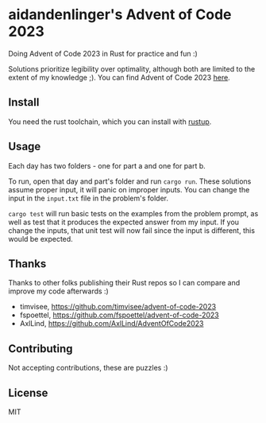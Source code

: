 # aidandenlinger's Advent of Code 2023

Doing Advent of Code 2023 in Rust for practice and fun :)

Solutions prioritize legibility over optimality, although both are limited to
the extent of my knowledge ;). You can find Advent of Code 2023
[here](https://adventofcode.com/2023).

## Install
You need the rust toolchain, which you can install with
[rustup](https://rustup.rs/).

## Usage
Each day has two folders - one for part a and one for part b.

To run, open that day and part's folder and run `cargo run`. These
solutions assume proper input, it will panic on improper inputs. You
can change the input in the `input.txt` file in the problem's folder.

`cargo test` will run basic tests on the examples from the problem prompt, as
well as test that it produces the expected answer from my input. If you change
the inputs, that unit test will now fail since the input is different, this
would be expected.

## Thanks
Thanks to other folks publishing their Rust repos so I can compare and improve
my code afterwards :)

- timvisee, <https://github.com/timvisee/advent-of-code-2023>
- fspoettel, <https://github.com/fspoettel/advent-of-code-2023>
- AxlLind, <https://github.com/AxlLind/AdventOfCode2023>

## Contributing
Not accepting contributions, these are puzzles :)

## License
MIT
